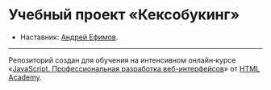 # Учебный проект «Кексобукинг»

* Наставник: [Андрей Ефимов](https://htmlacademy.ru/profile/id367335).

---

Репозиторий создан для обучения на интенсивном онлайн‑курсе «[JavaScript. Профессиональная разработка веб-интерфейсов](https://htmlacademy.ru/intensive/javascript)» от [HTML Academy](https://htmlacademy.ru).

